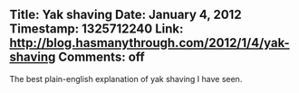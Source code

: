Title: Yak shaving
Date: January 4, 2012
Timestamp: 1325712240
Link: http://blog.hasmanythrough.com/2012/1/4/yak-shaving
Comments: off
----

The best plain-english explanation of yak shaving I have seen.

